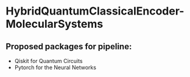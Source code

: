 # HybridQuantumClassicalEncoder-MolecularSystems


## Proposed packages for pipeline: 
- Qiskit for Quantum Circuits
- Pytorch for the Neural Networks